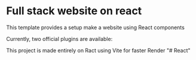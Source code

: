 # Full stack website on react

This template provides a setup make a website using React components

Currently, two official plugins are available:

This project is made entirely on Ract using Vite for faster Render
"# React" 
